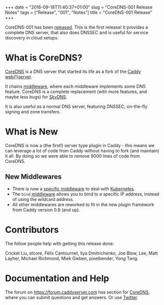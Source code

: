 +++
date = "2016-09-18T11:40:37+01:00"
slug = "CoreDNS-001 Release Notes"
tags = ["Release", "001", "Notes"]
title = "CoreDNS-001 Release"
+++

CoreDNS-001 has been [released](https://github.com/miekg/coredns/releases). This is the first
release! It provides a complete DNS server, that also does DNSSEC and is useful for service
discovery in cloud setups.

# What is CoreDNS?

[CoreDNS](https://coredns.io) is a DNS server that started its life as a fork of the [Caddy
web(!)server](https://caddyserver.com).

It chains [middleware](https://github.com/miekg/coredns/tree/master/middleware),
where each middleware implements some DNS feature. CoreDNS is a complete replacement
(with more features, and maybe less bugs) for [SkyDNS](https://github.com/skynetservices/skydns).

It is also useful as a normal DNS server, featuring DNSSEC, on-the-fly signing and zone transfers.

# What is New

CoreDNS is now a (the first!) server type plugin in Caddy - this means we can leverage a lot of code
from Caddy without having to fork (and maintain) it all. By doing so we were able to remove 9000
lines of code from CoreDNS.

## New Middlewares

* There is now a [specific
  middleware](https://github.com/miekg/coredns/tree/master/middleware/kubernetes) to deal with [Kubernetes](https://kubernetes.io).
* The `bind` [middleware](https://github.com/miekg/coredns/tree/master/middleware/bind)  allows you to bind to a specific IP address, instead of using the wildcard
  address.
* All other middlewares are reworked to fit in the new plugin framework from Caddy version 0.9 (and
  up).

# Contributors

The follow people help with getting this release done:

Cricket Liu, elcore, Félix Cantournet, Ilya Dmitrichenko, Joe Blow, Lee, Matt Layher,
Michael Richmond, Miek Gieben, pixelbender, Yong Tang.

# Documentation and Help

The forum on <https://forum.caddyserver.com> has section for
[CoreDNS](https://forum.caddyserver.com/c/coredns), where you can submit questions and get answers.
Or use [Twitter](https://twitter.com/corednsio).
